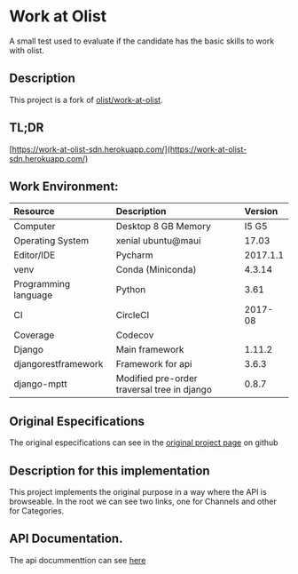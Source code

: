 # Work at Olist
A small test used to evaluate if the candidate has the basic skills to work with olist.

## Description

This project is a fork of [olist/work-at-olist](https://github.com/olist/work-at-olist/tree/7069848eadc704f0e663d0093357f9e9df87b068).

## TL;DR
[https://work-at-olist-sdn.herokuapp.com/](https://work-at-olist-sdn.herokuapp.com/)

## Work Environment:

| Resource          | Description               | Version    |
| :---------------- | :-------------------------| :----------|
| Computer          | Desktop 8 GB Memory       | I5 G5      |
| Operating System  | xenial ubuntu@maui        | 17.03      |
| Editor/IDE        | Pycharm                   | 2017.1.1   |
| venv              | Conda (Miniconda)         | 4.3.14
| Programming language    | Python                 |    3.61    |
| CI                | CircleCI                  | 2017-08    |
| Coverage          | Codecov                   |            |
| Django            | Main framework            | 1.11.2     |
| djangorestframework | Framework for api       | 3.6.3      |
| django-mptt         | Modified pre-order traversal tree in django | 0.8.7 |

## Original Especifications
The original especifications can see in the [original project page](https://github.com/olist/work-at-olist/blob/7069848eadc704f0e663d0093357f9e9df87b068/README.md) on github

## Description for this implementation
This project implements the original purpose in a way where the API is browseable.
In the root we can see two links, one for Channels and other for Categories.

## API Documentation. 
The api docummenttion can see [here](https://work-at-olist-sdn.herokuapp.com/docs)